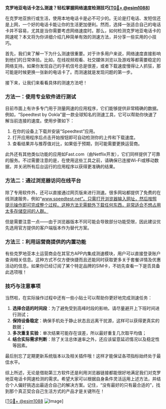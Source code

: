 **克罗地亚电话卡怎么测速？轻松掌握网络速度检测技巧[[TG💪+ @esim1088](https://t.me/s/esim1088)]**

在克罗地亚旅行或生活，使用本地电话卡是必不可少的。无论是打电话、发短信还是上网，一个好的电话卡能让你的生活更加便利。然而，选择一张适合自己的电话卡并不容易，尤其是当你需要考虑网络速度时。那么，如何检测克罗地亚电话卡的网速呢？本文将为你详细介绍几种简单有效的测速方法，并分享一些实用的小技巧。

首先，我们来了解一下为什么测速很重要。对于许多用户来说，网络速度直接影响到他们的日常体验。比如，在线视频观看、社交媒体浏览以及游戏等都需要稳定的网络支持。如果你发现自己的手机信号总是很差，或者下载速度慢得让人抓狂，那可能是时候更换一张新的电话卡了。而测速就是发现问题的第一步。

接下来，让我们来看看具体的测速方法吧！

### 方法一：使用专业软件进行测试

目前市面上有许多专门用于测量网速的应用程序，它们能够提供非常精确的数据。例如，“Speedtest by Ookla”是一款全球知名的测速工具，它可以帮助你快速了解当前连接的速度。使用步骤如下：

1. 在你的设备上下载并安装“Speedtest”应用。
2. 打开应用程序后点击开始按钮即可自动检测你的上传和下载速度。
3. 查看结果并与推荐值对比，如果低于预期，则可能需要更换运营商。

此外还有其他类似功能的应用如Fast.com（由Netflix开发），它们同样提供了可靠的服务。不过需要注意的是，在使用这些工具之前，请确保已连接Wi-Fi或移动数据，并关闭所有后台运行的应用程序以获得更准确的结果。

### 方法二：通过浏览器访问在线平台

除了专用软件外，还可以直接通过网页版来进行测速。很多网站都提供了免费的在线测速服务，例如“www.speedtest.net”。只需打开浏览器输入网址，然后按照提示操作即可完成整个过程。这种方法无需额外下载任何东西，非常适合不想占用太多存储空间的人群。

但是需要注意一点——由于浏览器版本不同可能会导致部分功能受限，因此建议优先选用官方提供的客户端版本作为替代方案。

### 方法三：利用运营商提供的内置功能

有些克罗地亚本土运营商会在其官方APP内集成测速模块，用户可以直接登录账户查询相关信息。这种方式不仅方便快捷而且还能同时获取更多关于套餐详情及优惠活动的信息。如果你已经订阅了某个特定品牌的SIM卡，不妨先查看一下是否具备此选项哦！

### 技巧与注意事项

当然啦，在实际操作过程中还有一些小贴士可以帮助你更好地完成测速任务：

1. **选择合适的时间段**：为了避免受到高峰时段的影响，请尽量避开上下班时间进行测试；
2. **保持设备稳定**：确保手机处于静止状态且远离干扰源，这样可以获得更真实的数据；
3. **多次重复实验**：单次结果可能存在误差，所以最好重复几次取平均值；
4. **结合实际需求判断**：除了关注总体速率之外，还应该留意延迟情况以及稳定性等因素。

最后别忘了定期更新系统版本以及相关插件哦！这样才能保证各项指标始终处于最佳水平。

综上所述，无论是借助第三方软件还是利用浏览器链接都能很好地满足我们对克罗地亚电话卡网速检测的需求。希望大家可以根据自身条件灵活运用上述方法，并结合个人偏好挑选出最适合自己的解决方案。记住，“没有最好的只有最合适的”，找到那个真正契合自己生活方式的产品才是关键所在！

[[TG💪+ @esim1088](https://t.me/s/esim1088) ![Image](https://i.postimg.cc/4NQfJmqS/Snipaste-2025-05-13-00-14-12.png)]